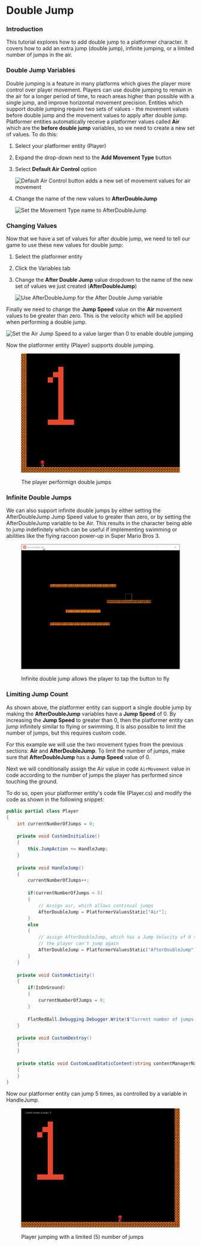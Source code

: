 # Double Jump

### Introduction

This tutorial explores how to add double jump to a platformer character. It covers how to add an extra jump (double jump), infinite jumping, or a limited number of jumps in the air.

### Double Jump Variables

Double jumping is a feature in many platforms which gives the player more control over player movement. Players can use double jumping to remain in the air for a longer period of time, to reach areas higher than possible with a single jump, and improve horizontal movement precision. Entities which support double jumping require two sets of values - the movement values before double jump and the movement values to apply after double jump. Platformer entities automatically receive a platformer values called **Air** which are the **before double jump** variables, so we need to create a new set of values. To do this:

1. Select your platformer entity (Player)
2. Expand the drop-down next to the **Add Movement Type** button
3.  Select **Default Air Control** option

    ![Default Air Control button adds a new set of movement values for air movement](<../../../.gitbook/assets/01\_06 30 57.png>)
4.  Change the name of the new values to **AfterDoubleJump**

    ![Set the Movement Type name to AfterDoubleJump](../../../.gitbook/assets/2021-03-img\_60578788d5cb5.png)

### Changing Values

Now that we have a set of values for after double jump, we need to tell our game to use these new values for double jump:

1. Select the platformer entity
2. Click the Variables tab
3.  Change the **After Double Jump** value dropdown to the name of the new set of values we just created (**AfterDoubleJump**)

    ![Use AfterDoubleJump for the After Double Jump variable](<../../../.gitbook/assets/01\_06 36 55.png>)

Finally we need to change the **Jump Speed** value on the **Air** movement values to be greater than zero. This is the velocity which will be applied when performing a double jump.

![Set the Air Jump Speed to a value larger than 0 to enable double jumping](<../../../.gitbook/assets/01\_06 40 55.png>)

Now the platformer entity (Player) supports double jumping.

<figure><img src="../../../.gitbook/assets/01_06 41 44.gif" alt=""><figcaption><p>The player performign double jumps</p></figcaption></figure>

### Infinite Double Jumps

We can also support infinite double jumps by either setting the AfterDoubleJump Jump Speed value to greater than zero, or by setting the AfterDoubleJump variable to be Air. This results in the character being able to jump indefinitely which can be useful if implementing swimming or abilities like the flying racoon power-up in Super Mario Bros 3.

<figure><img src="../../../.gitbook/assets/2021-03-2021_March_21_122535.gif" alt=""><figcaption><p>Infinite double jump allows the player to tap the button to fly</p></figcaption></figure>

### Limiting Jump Count

As shown above, the platformer entity can support a single double jump by making the **AfterDoubleJump** variables have a **Jump Speed** of 0. By increasing the **Jump Speed** to greater than 0, then the platformer entity can jump infinitely similar to flying or swimming. It is also possible to limit the number of jumps, but this requires custom code.

For this example we will use the two movement types from the previous sections: **Air** and **AfterDoubleJump**. To limit the number of jumps, make sure that **AfterDoubleJump** has a **Jump Speed** value of 0.

Next we will conditionally assign the Air value in code `AirMovement` value in code according to the number of jumps the player has performed since touching the ground.

To do so, open your platformer entity's code file (Player.cs) and modify the code as shown in the following snippet:

```csharp
public partial class Player
{
    int currentNumberOfJumps = 0;

    private void CustomInitialize()
    {
        this.JumpAction += HandleJump;
    }

    private void HandleJump()
    {
        currentNumberOfJumps++;

        if(currentNumberOfJumps < 5)
        {
            // Assign air, which allows continual jumps
            AfterDoubleJump = PlatformerValuesStatic["Air"];
        }
        else
        {
            // assign AfterDoubleJump, which has a Jump Velocity of 0 so 
            // the player can't jump again
            AfterDoubleJump = PlatformerValuesStatic["AfterDoubleJump"];
        }
    }

    private void CustomActivity()
    {
        if(IsOnGround)
        {
            currentNumberOfJumps = 0;
        }

        FlatRedBall.Debugging.Debugger.Write($"Current number of jumps: {currentNumberOfJumps}");
    }

    private void CustomDestroy()
    {
    }

    private static void CustomLoadStaticContent(string contentManagerName)
    {
    }
}

```

Now our platformer entity can jump 5 times, as controlled by a variable in HandleJump.

<figure><img src="../../../.gitbook/assets/01_07 19 33.gif" alt=""><figcaption><p>Player jumping with a limited (5) number of jumps</p></figcaption></figure>
